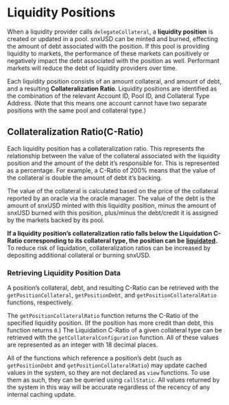# Liquidity Positions

When a liquidity provider calls `delegateCollateral`, a **liquidity position** is created or updated in a pool. snxUSD can be minted and burned, effecting the amount of debt associated with the position. If this pool is providing liquidity to markets, the performance of these markets can positively or negatively impact the debt associated with the position as well. Performant markets will reduce the debt of liquidity providers over time.

Each liquidity position consists of an amount collateral, and amount of debt, and a resulting **Collateralization Ratio**. Liquidity positions are identified as the combination of the relevant Account ID, Pool ID, and Collateral Type Address. (Note that this means one account cannot have two separate positions with the same pool and collateral type.)

## Collateralization Ratio[​](https://snx-v3-docs.vercel.app/liquidity-positions/managing-debt#collateralization-ratio) (C-Ratio) <a href="#collateralization-ratio" id="collateralization-ratio"></a>

Each liquidity position has a collateralization ratio. This represents the relationship between the value of the collateral associated with the liquidity position and the amount of the debt it’s responsible for. This is represented as a percentage. For example, a C-Ratio of 200% means that the value of the collateral is double the amount of debt it’s backing.

The value of the collateral is calculated based on the price of the collateral reported by an oracle via the oracle manager. The value of the debt is the amount of snxUSD minted with this liquidity position, minus the amount of snxUSD burned with this position, plus/minus the debt/credit it is assigned by the markets backed by its pool.

**If a liquidity position’s collateralization ratio falls below the Liquidation C-Ratio corresponding to its collateral type, the position can be** [**liquidated**](position-liquidations.md)**.** To reduce risk of liquidation, collateralization ratios can be increased by depositing additional collateral or burning snxUSD.

### Retrieving Liquidity Position Data

A position’s collateral, debt, and resulting C-Ratio can be retrieved with the `getPositionCollateral`, `getPositionDebt`, and `getPositionCollateralRatio` functions, respectively.

The `getPositionCollateralRatio` function returns the C-Ratio of the specified liquidity position. (If the position has more credit than debt, this function returns `0`.) The Liquidation C-Ratio of a given collateral type can be retrieved with the `getCollateralConfiguration` function. All of these values are represented as an integer with 18 decimal places.

All of the functions which reference a position’s debt (such as `getPositionDebt` and `getPositionCollateralRatio`) may update cached values in the system, so they are not declared as `view` functions. To use them as such, they can be queried using `callStatic`. All values returned by the system in this way will be accurate regardless of the recency of any internal caching update.
